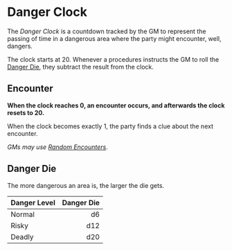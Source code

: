 # Danger Clock

The *Danger Clock* is a countdown tracked by the GM to represent the passing of time in a dangerous area where the party might encounter, well, dangers.

The clock starts at 20. Whenever a procedures instructs the GM to roll the [Danger Die](Danger%20Clock.md#Danger%20Die), they subtract the result from the clock.

## Encounter

**When the clock reaches 0, an encounter occurs, and afterwards the clock resets to 20.**

When the clock becomes exactly 1, the party finds a clue about the next encounter.

*GMs may use [Random Encounters](../../Resources%20for%20GMs/Encounters/Random%20Encounters.md)*.

## Danger Die

The more dangerous an area is, the larger the die gets.

| Danger Level | Danger Die |
| ------------ | ---------: |
| Normal       |         d6 |
| Risky        |        d12 |
| Deadly       |        d20 |
